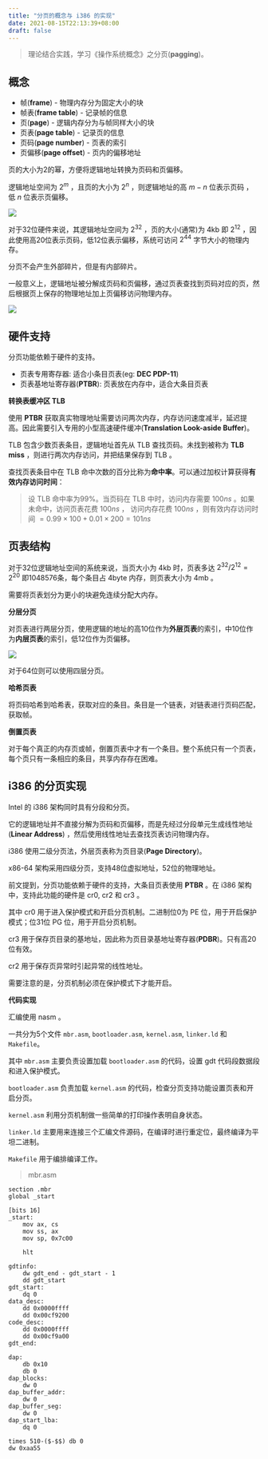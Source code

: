 ```yaml
---
title: "分页的概念与 i386 的实现"
date: 2021-08-15T22:13:39+08:00
draft: false
---
```

> 理论结合实践，学习《操作系统概念》之分页(**pagging**)。

## 概念
* 帧(**frame**) - 物理内存分为固定大小的块
* 帧表(**frame table**) - 记录帧的信息
* 页(**page**) - 逻辑内存分为与帧同样大小的块
* 页表(**page table**) - 记录页的信息
* 页码(**page number**) - 页表的索引
* 页偏移(**page offset**) - 页内的偏移地址

页的大小为2的幂，方便将逻辑地址转换为页码和页偏移。

逻辑地址空间为 $2^m$ ，且页的大小为 $2^n$ ，则逻辑地址的高 $m-n$ 位表示页码 ，低 $n$ 位表示页偏移。

![](/images/pagging-01.png)

对于32位硬件来说，其逻辑地址空间为 $2^{32}$ ，页的大小(通常)为 4kb 即 $2^{12}$ ，因此使用高20位表示页码，低12位表示偏移，系统可访问 $2^{44}$ 字节大小的物理内存。

分页不会产生外部碎片，但是有内部碎片。

一般意义上，逻辑地址被分解成页码和页偏移，通过页表查找到页码对应的页，然后根据页上保存的物理地址加上页偏移访问物理内存。

![](/images/pagging-02.png)

## 硬件支持
分页功能依赖于硬件的支持。

* 页表专用寄存器: 适合小条目页表(eg: **DEC PDP-11**)
* 页表基地址寄存器(**PTBR**): 页表放在内存中，适合大条目页表

**转换表缓冲区 TLB**

使用 **PTBR** 获取真实物理地址需要访问两次内存，内存访问速度减半，延迟提高。因此需要引入专用的小型高速硬件缓冲(**Translation Look-aside Buffer**)。

TLB 包含少数页表条目，逻辑地址首先从 TLB 查找页码。未找到被称为 **TLB miss** ，则进行两次内存访问，并把结果保存到 TLB 。

查找页表条目中在 TLB 命中次数的百分比称为**命中率**。可以通过加权计算获得**有效内存访问时间**：
> 设 TLB 命中率为99%。当页码在 TLB 中时，访问内存需要 $100ns$ 。如果未命中，访问页表花费 $100ns$ ， 访问内存花费 $100ns$ ，则有效内存访问时间 $= 0.99\times100+0.01\times200 = 101ns$

## 页表结构
对于32位逻辑地址空间的系统来说，当页大小为 4kb 时，页表多达 $2^{32}/2^{12} = 2^{20}$ 即1048576条，每个条目占 4byte 内存，则页表大小为 4mb 。

需要将页表划分为更小的块避免连续分配大内存。

**分层分页**

对页表进行两层分页，使用逻辑的地址的高10位作为**外层页表**的索引，中10位作为**内层页表**的索引，低12位作为页偏移。

![](/images/pagging-03.png)

对于64位则可以使用四层分页。

**哈希页表**

将页码哈希到哈希表，获取对应的条目。条目是一个链表，对链表进行页码匹配，获取帧。

**倒置页表**

对于每个真正的内存页或帧，倒置页表中才有一个条目。整个系统只有一个页表，每个页只有一条相应的条目，共享内存存在困难。

## i386 的分页实现
Intel 的 i386 架构同时具有分段和分页。

它的逻辑地址并不直接分解为页码和页偏移，而是先经过分段单元生成线性地址(**Linear Address**) ，然后使用线性地址去查找页表访问物理内存。

i386 使用二级分页法，外层页表称为页目录(**Page Directory**)。

x86-64 架构采用四级分页，支持48位虚拟地址，52位的物理地址。 

前文提到，分页功能依赖于硬件的支持，大条目页表使用 **PTBR** 。在 i386 架构中，支持此功能的硬件是 cr0, cr2 和 cr3 。

其中 cr0 用于进入保护模式和开启分页机制。二进制位0为 PE 位，用于开启保护模式；位31位 PG 位，用于开启分页机制。

cr3 用于保存页目录的基地址，因此称为页目录基地址寄存器(**PDBR**)。只有高20位有效。

cr2 用于保存页异常时引起异常的线性地址。

需要注意的是，分页机制必须在保护模式下才能开启。

**代码实现**

汇编使用 nasm 。

一共分为5个文件 `mbr.asm`, `bootloader.asm`, `kernel.asm`, `linker.ld` 和 `Makefile`。

其中 `mbr.asm` 主要负责设置加载 `bootloader.asm` 的代码，设置 gdt 代码段数据段和进入保护模式。

`bootloader.asm` 负责加载 `kernel.asm` 的代码，检查分页支持功能设置页表和开启分页。

`kernel.asm` 利用分页机制做一些简单的打印操作表明自身状态。

`linker.ld` 主要用来连接三个汇编文件源码，在编译时进行重定位，最终编译为平坦二进制。

`Makefile` 用于编排编译工作。

> mbr.asm
```
section .mbr
global _start

[bits 16]
_start:
    mov ax, cs
    mov ss, ax
    mov sp, 0x7c00

    hlt

gdtinfo:
    dw gdt_end - gdt_start - 1
    dd gdt_start
gdt_start:
    dq 0
data_desc:
    dd 0x0000ffff
    dd 0x00cf9200
code_desc:
    dd 0x0000ffff
    dd 0x00cf9a00
gdt_end:

dap:
    db 0x10
    db 0
dap_blocks:
    dw 0
dap_buffer_addr:
    dw 0
dap_buffer_seg:
    dw 0
dap_start_lba:
    dq 0

times 510-($-$$) db 0
dw 0xaa55
```

